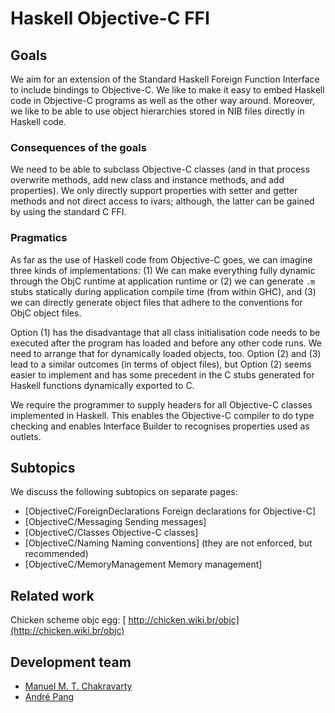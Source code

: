 # Haskell Objective-C FFI


## Goals



We aim for an extension of the Standard Haskell Foreign Function Interface to include bindings to Objective-C.  We like to make it easy to embed Haskell code in Objective-C programs as well as the other way around.  Moreover, we like to be able to use object hierarchies stored in NIB files directly in Haskell code.


### Consequences of the goals



We need to be able to subclass Objective-C classes (and in that process overwrite methods, add new class and instance methods, and add properties).  We only directly support properties with setter and getter methods and not direct access to ivars; although, the latter can be gained by using the standard C FFI.


### Pragmatics



As far as the use of Haskell code from Objective-C goes, we can imagine three kinds of implementations: (1) We can make everything fully dynamic through the ObjC runtime at application runtime or (2) we can generate `.m` stubs statically during application compile time (from within GHC), and (3) we can directly generate object files that adhere to the conventions for ObjC object files.



Option (1) has the disadvantage that all class initialisation code needs to be executed after the program has loaded and before any other code runs.  We need to arrange that for dynamically loaded objects, too.  Option (2) and (3) lead to a similar outcomes (in terms of object files), but Option (2) seems easier to implement and has some precedent in the C stubs generated for Haskell functions dynamically exported to C.



We require the programmer to supply headers for all Objective-C classes implemented in Haskell.  This enables the Objective-C compiler to do type checking and enables Interface Builder to recognises properties used as outlets.


## Subtopics



We discuss the following subtopics on separate pages:


- \[ObjectiveC/ForeignDeclarations Foreign declarations for Objective-C\]
- \[ObjectiveC/Messaging Sending messages\]
- \[ObjectiveC/Classes Objective-C classes\]
- \[ObjectiveC/Naming Naming conventions\] (they are not enforced, but recommended)
- \[ObjectiveC/MemoryManagement Memory management\] 

## Related work



Chicken scheme objc egg: [
http://chicken.wiki.br/objc](http://chicken.wiki.br/objc)


## Development team


- [ Manuel M. T. Chakravarty](http://www.cse.unsw.edu.au/~chak/)
- [ André Pang](http://algorithm.com.au/)
